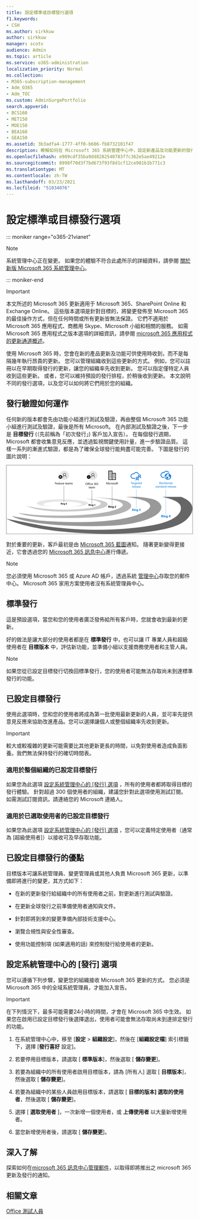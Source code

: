 ```yaml
---
title: 設定標準或目標發行選項
f1.keywords:
- CSH
ms.author: sirkkuw
author: sirkkuw
manager: scotv
audience: Admin
ms.topic: article
ms.service: o365-administration
localization_priority: Normal
ms.collection:
- M365-subscription-management
- Adm_O365
- Adm_TOC
ms.custom: AdminSurgePortfolio
search.appverid:
- BCS160
- MET150
- MOE150
- BEA160
- GEA150
ms.assetid: 3b3adfa4-1777-4ff0-b606-fb8732101f47
description: 瞭解如何在 Microsoft 365 系統管理中心中，設定新產品及功能更新的發行選項。
ms.openlocfilehash: e909cdf35ba9dd8282540783f7c362e5ae49212e
ms.sourcegitcommit: 8998f70d3f7bd673f93f8d1cf12ce981b1b771c3
ms.translationtype: MT
ms.contentlocale: zh-TW
ms.lasthandoff: 03/23/2021
ms.locfileid: "51034076"
---
```

# <a name="set-up-the-standard-or-targeted-release-options"></a>設定標準或目標發行選項

::: moniker range="o365-21vianet"

> [!NOTE]
> 系統管理中心正在變更。 如果您的體驗不符合此處所示的詳細資料，請參閱 [關於新版 Microsoft 365 系統管理中心](../microsoft-365-admin-center-preview.md?preserve-view=true&view=o365-21vianet)。

::: moniker-end

> [!IMPORTANT]
> 本文所述的 Microsoft 365 更新適用于 Microsoft 365、SharePoint Online 和 Exchange Online。 這些版本選項是針對目標的，將變更發佈至 Microsoft 365 的最佳操作方式，但在任何時間或所有更新皆無法保證。 它們不適用於 Microsoft 365 應用程式、商務用 Skype、Microsoft 小組和相關的服務。 如需 Microsoft 365 應用程式之版本選項的詳細資訊，請參閱 [microsoft 365 應用程式的更新通道概述](/deployoffice/overview-update-channels)。

使用 Microsoft 365 時，您會在新的產品更新及功能可供使用時收到，而不是每隔幾年執行昂貴的更新。 您可以管理組織收到這些更新的方式。 例如，您可以註冊以在早期取得發行的更新，讓您的組織率先收到更新。 您可以指定僅特定人員收到這些更新。 或者，您可以維持預設的發行排程，於稍後收到更新。 本文說明不同的發行選項，以及您可以如何將它們用於您的組織。

## <a name="how-it-works---release-validation"></a>發行驗證如何運作

任何新的版本都會先由功能小組進行測試及驗證，再由整個 Microsoft 365 功能小組進行測試及驗證，最後是所有 Microsoft。 在內部測試及驗證之後，下一步是 **目標發行** (（先前稱為「初次發行」) 客戶加入宣告）。 在每個發行週期，Microsoft 都會收集意見反應，並透過監視關鍵使用計量，進一步驗證品質。 這樣一系列的漸進式驗證，都是為了確保全球發行能夠盡可能完善。 下圖是發行的圖片說明： 
  
![Microsoft 365 的版本驗證鈴聲](../../media/73611ed3-2d8c-4e7b-8074-9f03b239f9ed.png)
  
對於重要的更新，客戶最初是由 [Microsoft 365 藍圖](https://products.office.com/business/office-365-roadmap)通知。 隨著更新變得更接近，它會透過您的 [Microsoft 365 訊息中心](https://admin.microsoft.com/Adminportal/Home?source=applauncher#/MessageCenter)進行傳遞。

> [!NOTE]
> 您必須使用 Microsoft 365 或 Azure AD 帳戶，透過系統 [管理中心](/office365/admin/admin-overview/about-the-admin-center)存取您的郵件中心。 Microsoft 365 家用方案使用者沒有系統管理員中心。


## <a name="standard-release"></a>標準發行

這是預設選項，當您和您的使用者廣泛發佈給所有客戶時，您就會收到最新的更新。
  
好的做法是讓大部分的使用者都是在 **標準發行** 中，也可以讓 IT 專業人員和超級使用者在 **目標版本** 中，評估新功能，並準備小組以支援商務使用者和主管人員。 
  
> [!NOTE]
> 如果您從已設定目標發行切換回標準發行，您的使用者可能無法存取尚未到達標準發行的功能。 
  
## <a name="targeted-release"></a>已設定目標發行

使用此選項時，您和您的使用者將成為第一批使用最新更新的人員，並可率先提供意見反應來協助改進產品。您可以選擇讓個人或整個組織率先收到更新。
  
> [!IMPORTANT]
> 較大或較複雜的更新可能需要比其他更新更長的時間，以免對使用者造成負面影養。我們無法保持發行的確切時間表。 
  
### <a name="targeted-release-for-entire-organization"></a>適用於整個組織的已設定目標發行

如果您為此選項 [設定系統管理中心的 [發行] 選項](#set-up-the-release-option-in-the-admin-center) ，所有的使用者都將取得目標的發行體驗。 針對超過 300 個使用者的組織，建議您針對此選項使用測試訂閱。 如需測試訂閱資訊，請連絡您的 Microsoft 連絡人。 
  
### <a name="targeted-release-for-selected-users"></a>適用於已選取使用者的已設定目標發行

如果您為此選項 [設定系統管理中心的 [發行] 選項](#set-up-the-release-option-in-the-admin-center) ，您可以定義特定使用者（通常為 [超級使用者]）以接收可及早存取功能。 
  
## <a name="benefits-of-targeted-release"></a>已設定目標發行的優點

目標版本可讓系統管理員、變更管理員或其他人負責 Microsoft 365 更新，以準備即將進行的變更，其方式如下：
  
- 在新的更新發行給組織中的所有使用者之前，對更新進行測試與驗證。
    
- 在更新全球發行之前準備使用者通知與文件。
    
- 針對即將到來的變更準備內部技術支援中心。
    
- 瀏覽合規性與安全性審查。
    
- 使用功能控制項 (如果適用的話) 來控制發行給使用者的更新。
    
## <a name="set-up-the-release-option-in-the-admin-center"></a>設定系統管理中心的 [發行] 選項

您可以遵循下列步驟，變更您的組織接收 Microsoft 365 更新的方式。 您必須是 Microsoft 365 中的全域系統管理員，才能加入宣告。
  
> [!IMPORTANT]
> 在下列情況下，最多可能需要24小時的時間，才會在 Microsoft 365 中生效。 如果您在啟用已設定目標發行後選擇退出，使用者可能會無法存取尚未到達排定發行的功能。 
  
1. 在系統管理中心中，移至 [**設定**  >  **組織設定**]，然後在 [**組織設定檔**] 索引標籤下，選擇 [**發行喜好** 設定]。

5. 若要停用目標版本，請選取 [ **標準版本**]，然後選取 [ **儲存變更**]。 
    
6. 若要為組織中的所有使用者啟用目標版本，請為 [所有人] 選取 [ **目標版本**]，然後選取 [ **儲存變更**]。 
    
7. 若要為組織中的某些人員啟用目標版本，請選取 [ **目標的版本] 選取的使用者**，然後選取 [ **儲存變更**]。 
    
8. 選擇 [ **選取使用者** ]，一次新增一個使用者，或 **上傳使用者** 以大量新增使用者。
    
9. 當您新增使用者後，請選取 [ **儲存變更**]。


  
## <a name="learn-more"></a>深入了解

探索如何在[microsoft 365 訊息中心](https://admin.microsoft.com/Adminportal/Home?source=applauncher#/MessageCenter)[管理郵件](/office365/admin/manage/message-center)，以取得即將推出之 microsoft 365 更新及發行的通知。

## <a name="related-articles"></a>相關文章

[Office 測試人員](https://insider.office.com/join/windows)
